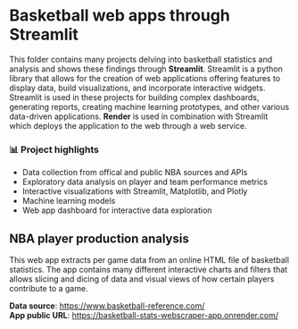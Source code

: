 # Basketball web apps through Streamlit

This folder contains many projects delving into basketball statistics and analysis and shows these findings through <b>Streamlit</b>. Streamlit is a python library
that allows for the creation of web applications offering features to display data, build visualizations, and incorporate interactive widgets. Streamlit is used 
in these projects for building complex dashboards, generating reports, creating machine learning prototypes, and other various data-driven applications. <b>Render</b> is used in combination with 
Streamlit which deploys the application to the web through a web service.

### 📊 Project highlights

- Data collection from offical and public NBA sources and APIs
- Exploratory data analysis on player and team performance metrics
- Interactive visualizations with Streamlit, Matplotlib, and Plotly
- Machine learning models
- Web app dashboard for interactive data exploration

## NBA player production analysis

This web app extracts per game data from an online HTML file of basketball statistics. The app contains many different interactive charts and filters that allows slicing and dicing
of data and visual views of how certain players contribute to a game.

<b>Data source</b>: <a>https://www.basketball-reference.com/</a><br>
<b>App public URL</b>: <a>https://basketball-stats-webscraper-app.onrender.com/</a>



